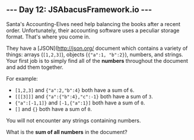 ## --- Day 12: JSAbacusFramework.io ---
Santa's Accounting-Elves need help balancing the books after a recent order. Unfortunately, their accounting software uses a peculiar storage format. That's where you come in.
 
They have a [JSON](http://json.org/ document which contains a variety of things: arrays (`[1,2,3]`), objects (`{"a":1, "b":2}`), numbers, and strings. Your first job is to simply find all of the **numbers** throughout the document and add them together.
 
For example:
 
- `[1,2,3]` and `{"a":2,"b":4}` both have a sum of `6`.
- `[[[3]]]` and `{"a":{"b":4},"c":-1}` both have a sum of `3`.
- `{"a":[-1,1]}` and `[-1,{"a":1}]` both have a sum of `0`.
- `[]` and `{}` both have a sum of `0`.
 
You will not encounter any strings containing numbers.
 
What is the **sum of all numbers** in the document?
 